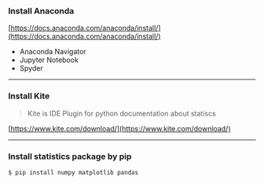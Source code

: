 ### Install Anaconda
[https://docs.anaconda.com/anaconda/install/](https://docs.anaconda.com/anaconda/install/)

* Anaconda Navigator
* Jupyter Notebook
* Spyder

---
### Install Kite
> Kite is IDE Plugin for python documentation about statiscs

[https://www.kite.com/download/](https://www.kite.com/download/)



---
### Install statistics package by pip
```bash
$ pip install numpy matplotlib pandas
```
